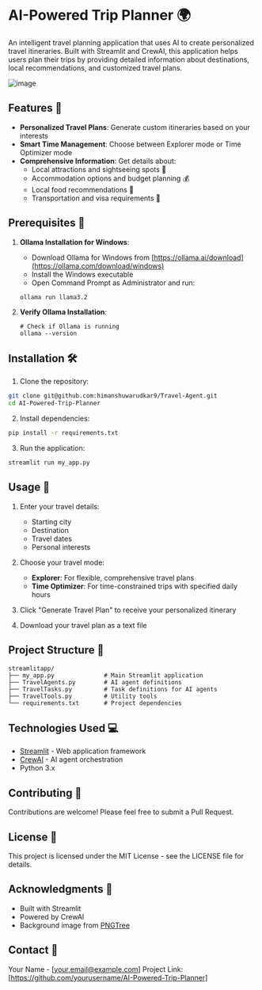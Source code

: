 # AI-Powered Trip Planner 🌍

An intelligent travel planning application that uses AI to create personalized travel itineraries. Built with Streamlit and CrewAI, this application helps users plan their trips by providing detailed information about destinations, local recommendations, and customized travel plans.

![image](https://github.com/user-attachments/assets/3503409f-8668-4a7f-a3d5-6550de5851a8)

## Features 🚀

- **Personalized Travel Plans**: Generate custom itineraries based on your interests
- **Smart Time Management**: Choose between Explorer mode or Time Optimizer mode
- **Comprehensive Information**: Get details about:
  - Local attractions and sightseeing spots 🎡
  - Accommodation options and budget planning 💰
  - Local food recommendations 🍕
  - Transportation and visa requirements 🚆
    
## Prerequisites 🔧

1. **Ollama Installation for Windows**:
   - Download Ollama for Windows from [https://ollama.ai/download](https://ollama.com/download/windows)
   - Install the Windows executable
   - Open Command Prompt as Administrator and run:
   ```batch
   ollama run llama3.2
   ```

2. **Verify Ollama Installation**:
   ```batch
   # Check if Ollama is running
   ollama --version
   ```

## Installation 🛠️

1. Clone the repository:
```bash
git clone git@github.com:himanshuwarudkar9/Travel-Agent.git
cd AI-Powered-Trip-Planner
```

2. Install dependencies:
```bash
pip install -r requirements.txt
```

3. Run the application:
```bash
streamlit run my_app.py
```

## Usage 📝

1. Enter your travel details:
   - Starting city
   - Destination
   - Travel dates
   - Personal interests

2. Choose your travel mode:
   - **Explorer**: For flexible, comprehensive travel plans
   - **Time Optimizer**: For time-constrained trips with specified daily hours

3. Click "Generate Travel Plan" to receive your personalized itinerary

4. Download your travel plan as a text file

## Project Structure 📂

```
streamlitapp/
├── my_app.py              # Main Streamlit application
├── TravelAgents.py        # AI agent definitions
├── TravelTasks.py         # Task definitions for AI agents
├── TravelTools.py         # Utility tools
└── requirements.txt       # Project dependencies
```

## Technologies Used 💻

- [Streamlit](https://streamlit.io/) - Web application framework
- [CrewAI](https://github.com/joaomdmoura/crewAI) - AI agent orchestration
- Python 3.x

## Contributing 🤝

Contributions are welcome! Please feel free to submit a Pull Request.

## License 📄

This project is licensed under the MIT License - see the LICENSE file for details.

## Acknowledgments 🙏

- Built with Streamlit
- Powered by CrewAI
- Background image from [PNGTree](https://pngtree.com/)

## Contact 📧

Your Name - [your.email@example.com]
Project Link: [https://github.com/yourusername/AI-Powered-Trip-Planner]

